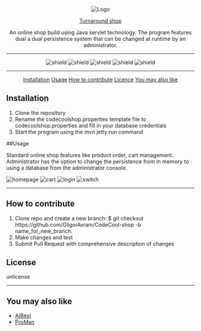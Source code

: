 <div style="text-align: center;">

![Logo](https://gligoravram.github.io/img/turnaround.png)

<a href="https://proman-codecool-rng.herokuapp.com/">Turnaround shop</a>

An online shop build using Java servlet technology. The program features dual a dual persistence system that can 
be changed at runtime by an administrator.

<hr>

![shield](https://img.shields.io/badge/using-java-green)
![shield](https://img.shields.io/badge/using-javascript-green)
![shield](https://img.shields.io/github/issues/GligorAvram/CodeCool-shop)
![shield](https://img.shields.io/github/stars/GligorAvram/CodeCool-shop)
![shield](https://img.shields.io/github/license/GligorAvram/CodeCool-shop)

<hr>

[Installation](#installation)
[Usage](#Usage)
[How to contribute](#how-to-contribute)
[Licence](#Licence)
[You may also like](#you-may-also-like)
</div>

## Installation

<ol>
    <li>Clone the repository</li>
    <li>Rename the codecoolshop.properties template file to codecoolshop.properties and fill in your database credentials</li>
    <li>Start the program using the mvn jetty:run command</li>
</ol>


##Usage

Standard online shop features like product order, cart management. Administrator has the option to change the persistence 
from in memory to using a database from the administrator console.

![homepage](https://gligoravram.github.io/img/projectscreenshots/codecool%20shop.jpg)
![cart](https://gligoravram.github.io/img/projectscreenshots/cart%20codecool%20shop.jpg)
![login](https://gligoravram.github.io/img/projectscreenshots/codecool%20shop%20login.jpg)
![switch](https://gligoravram.github.io/img/projectscreenshots/db-switch%20codecool%20shop.png)
<hr>

## How to contribute

<ol>
<li>Clone repo and create a new branch: $ git checkout https://github.com/GligorAvram/CodeCool-shop -b name_for_new_branch.</li>
<li>Make changes and test</li>
<li>Submit Pull Request with comprehensive description of changes</li>
</ol>


## License

unlicense

<hr>

## You may also like

<ul>
    <li><a href="https://github.com/GligorAvram/aibest">AIBest</a></li>
    <li><a href="https://github.com/GligorAvram/ProMan">ProMan</a></li>
</ul>
